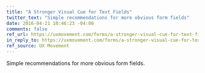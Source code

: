 ```yaml
---
title: "A Stronger Visual Cue for Text Fields"
twitter_text: "Simple recommendations for more obvious form fields"
date: 2016-04-21 10:46:23 -04:00
comments: false
ref_url: https://uxmovement.com/forms/a-stronger-visual-cue-for-text-fields/
in_reply_to: https://uxmovement.com/forms/a-stronger-visual-cue-for-text-fields/
ref_source: UX Movement
---
```


Simple recommendations for more obvious form fields.